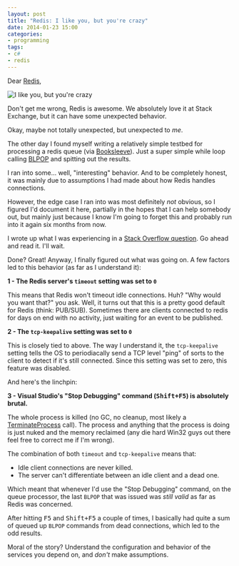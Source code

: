 ```yaml
---
layout: post
title: "Redis: I like you, but you're crazy"
date: 2014-01-23 15:00
categories:
- programming
tags:
- c#
- redis
---
```


Dear [Redis](http://redis.io),

![I like you, but you're crazy](http://i.imgur.com/fUGHSu1.jpg)

<!-- more -->

Don't get me wrong, Redis is awesome. We absolutely love it at Stack
Exchange, but it can have some unexpected behavior.

Okay, maybe not totally unexpected, but unexpected to _me_.

The other day I found myself writing a relatively simple testbed for
processing a redis queue (via [Booksleeve][4]). Just a super simple
while loop calling [BLPOP][3] and spitting out the results.

I ran into some... well, "interesting" behavior. And to be completely
honest, it was mainly due to assumptions I had made about how Redis
handles connections.


However, the edge case I ran into was most definitely _not_ obvious,
so I figured I'd document it here, partially in the hopes that I can
help somebody out, but mainly just because I know I'm going to forget
this and probably run into it again six months from now.

I wrote up what I was experiencing in a [Stack Overflow question][2].
Go ahead and read it. I'll wait.

Done? Great! Anyway, I finally figured out what was going on. A few
factors led to this behavior (as far as I understand it):

**1 - The Redis server's `timeout` setting was set to `0`**

This means that Redis won't timeout idle connections. Huh? "Why would
you want that?" you ask. Well, it turns out that this is a pretty good
default for Redis (think: PUB/SUB). Sometimes there are clients
connected to redis for days on end with no activity, just waiting for
an event to be published.

**2 - The `tcp-keepalive` setting was set to `0`**

This is closely tied to above. The way I understand it, the
`tcp-keepalive` setting tells the OS to periodiacally send a TCP level
"ping" of sorts to the client to detect if it's still connected. Since
this setting was set to zero, this feature was disabled.

And here's the linchpin:

**3 - Visual Studio's "Stop Debugging" command (<kbd>Shift+F5</kbd>) is absolutely brutal.**

The whole process is killed (no GC, no cleanup, most likely a
[TerminateProcess][1] call). The process and anything that the process
is doing is just nuked and the memory reclaimed (any die hard Win32
guys out there feel free to correct me if I'm wrong).

The combination of both `timeout` and `tcp-keepalive` means that:

* Idle client connections are never killed.
* The server can't differentiate between an idle client and a dead
  one.

Which meant that whenever I'd use the "Stop Debugging" command, on the
queue processor, the last `BLPOP` that was issued was _still valid_ as
far as Redis was concerned.

After hitting <kbd>F5</kbd> and <kbd>Shift+F5</kbd> a couple of times,
I basically had quite a sum of queued up `BLPOP` commands from dead
connections, which led to the odd results.

Moral of the story? Understand the configuration and behavior of the
services you depend on, and _don't_ make assumptions.

[1]: http://msdn.microsoft.com/en-us/library/windows/desktop/ms686714(v=vs.85).aspx
[2]: http://stackoverflow.com/questions/21059099/
[3]: https://code.google.com/p/booksleeve/
[4]: https://code.google.com/p/booksleeve/
[5]: http://www.linqpad.net
